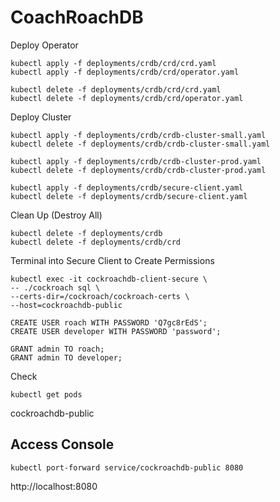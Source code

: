 # CoachRoachDB

Deploy Operator

    kubectl apply -f deployments/crdb/crd/crd.yaml
    kubectl apply -f deployments/crdb/crd/operator.yaml

    kubectl delete -f deployments/crdb/crd/crd.yaml
    kubectl delete -f deployments/crdb/crd/operator.yaml

Deploy Cluster



    kubectl apply -f deployments/crdb/crdb-cluster-small.yaml
    kubectl delete -f deployments/crdb/crdb-cluster-small.yaml

    kubectl apply -f deployments/crdb/crdb-cluster-prod.yaml
    kubectl delete -f deployments/crdb/crdb-cluster-prod.yaml

    kubectl apply -f deployments/crdb/secure-client.yaml
    kubectl delete -f deployments/crdb/secure-client.yaml

Clean Up (Destroy All)

    kubectl delete -f deployments/crdb
    kubectl delete -f deployments/crdb/crd

Terminal into Secure Client to Create Permissions

    kubectl exec -it cockroachdb-client-secure \
    -- ./cockroach sql \
    --certs-dir=/cockroach/cockroach-certs \
    --host=cockroachdb-public

    CREATE USER roach WITH PASSWORD 'Q7gc8rEdS';
    CREATE USER developer WITH PASSWORD 'password';

    GRANT admin TO roach;
    GRANT admin TO developer;

Check

    kubectl get pods

cockroachdb-public

## Access Console

    kubectl port-forward service/cockroachdb-public 8080

http://localhost:8080